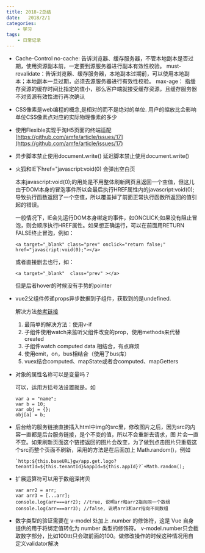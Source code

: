 ```yaml
---
title: 2018-2总结
date:   2018/2/1
categories: 
    - 学习 
tags:
    - 日常记录 
---
```


* Cache-Control
    no-cache: 告诉浏览器、缓存服务器，不管本地副本是否过期，使用资源副本前，一定要到源服务器进行副本有效性校验。
    must-revalidate：告诉浏览器、缓存服务器，本地副本过期前，可以使用本地副本；本地副本一旦过期，必须去源服务器进行有效性校验。
    max-age： 指缓存资源的缓存时间比指定的值小，那么客户端就接受缓存资源，且缓存服务器不对资源有效性进行再次确认

* CSS像素是web编程的概念,是相对的而不是绝对的单位. 用户的缩放比会影响单位CSS像素点对应的实际物理像素的多少

* 使用Flexible实现手淘H5页面的终端适配
   [https://github.com/amfe/article/issues/17](https://github.com/amfe/article/issues/17)


* 异步脚本禁止使用document.write()
  延迟脚本禁止使用document.write()

* 火狐和IE下href="javascript:void(0) 会弹出空白页

    本来javascript:void(0);的用处是不用整体刷新网页且返回一个空值，但这儿由于DOM本身的冒泡事件所以会最后执行HREF属性内的javascript:void(0);导致执行函数返回了一个空值，所以覆盖掉了前面正常执行函数所返回的值引起的错误。

    一般情况下，IE会先运行DOM本身绑定的事件，如ONCLICK;如果没有阻止冒泡，则会顺序执行HREF属性。如果想正确运行，可以在前面用RETURN FALSE终止冒泡，例如：
    ```
    <a target="_blank" class="prev" onclick="return false;"   href="javascript:void(0);"></a>
    ```
    或者直接删去也行，如：
    ```
    <a target="_blank"  class="prev" ></a>
    ```
    但是后者hover的时候没有手势的pointer

* vue2父组件传递props异步数据到子组件，获取到的是undefined.

    解决方法[参考链接](http://www.jb51.net/article/117447.htm)

    1. 最简单的解决方法：使用v-if
    2. 子组件使用watch来监听父组件改变的prop，使用methods来代替created
    3. 子组件watch computed data 相结合，有点麻烦
    4. 使用emit，on，bus相结合（使用了bus库）
    5. vuex结合computed、mapState或者合computed、mapGetters

* 对象的属性名称可以是变量吗？

    可以，运用方括号法设置就是。如
    ```
    var a = "name";
    var b = 10;
    var obj = {};
    obj[a] = b;
    ```

* 后台给的服务链接直接插入html中img的src里，修改图片之后，因为src的内容一直都是后台服务链接，是个不变的值，所以不会重新去请求，图    片会一直不变。如果刷新页面这个链接返回的图片会改变，为了做到点击图片只重载这个src而整个页面不刷新，采用的方法是在后面加上          Math.random()，例如 
    ```
    `http:${this.baseURL}gw/app.get.logo?tenantId=${this.tenantId}&appId=${this.appId}?`+Math.random();
    ```

* 扩展运算符可以用于数组深拷贝
    ```
    var arr2 = arr;
    var arr3 = [...arr];
    console.log(arr===arr2); //true, 说明arr和arr2指向同一个数组
    console.log(arr===arr3); //false, 说明arr3和arr指向不同数组
    ```

* 数字类型的验证需要在 v-model 处加上 .number 的修饰符，这是 Vue 自身提供的用于将绑定值转化为 number 类型的修饰符。              v-model.number只会截取数字部分，比如100ttt只会取前面的100。做修改操作的时候这种情况用自定义validator解决
